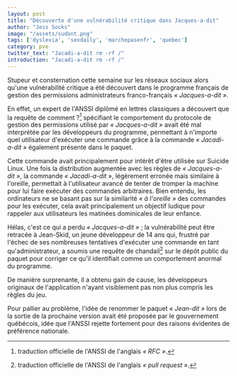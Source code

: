 ```yaml
---
layout: post
title: "Découverte d'une vulnérabilité critique dans Jacques-a-dit"
author: "Jess Socks"
image: "/assets/sudont.png"
tags: ['dyslexia', 'sexdaily', 'marchepasenfr', 'quebec']
category: pve
twitter_text: "Jacadi-a-dit rm -rf /" 
introduction: "Jacadi-a-dit rm -rf /"
---
```


Stupeur et consternation cette semaine sur les réseaux sociaux alors qu'une
vulnérabilité critique a été découvert dans le programme français de gestion
des permissions administrateurs franco-français *« Jacques-a-dit »*.

En effet, un expert de l'ANSSI diplômé en lettres classiques a découvert que
la requête de comment ?[^1] spécifiant le comportement du protocole de gestion
des permissions utilisé par *« Jacques-a-dit »* avait été mal interprétée par
les développeurs du programme, permettant à n'importe quel utilisateur
d'exécuter une commande grâce à la commande *« Jacadi-a-dit »* également
présente dans le paquet.

Cette commande avait principalement pour intérêt d'être utilisée sur Suicide
Linux. Une fois la distribution augmentée avec les règles de *« Jacques-a-dit
»*, la commande *« Jacadi-a-dit »*, légèrement erronée mais similaire à
l'oreille, permettait à l'utilisateur avancé de tenter de tromper la machine
pour lui faire exécuter des commandes arbitraires. Bien entendu, les ordinateurs
ne se basant pas sur la similarité *« à l'oreille »* des commandes pour les
exécuter, cela avait principalement un objectif ludique pour rappeler aux
utilisateurs les matinées dominicales de leur enfance.

Hélas, c'est ce qui a perdu *« Jacques-a-dit »* ; la vulnérabilité peut être
retracée à Jean-Skid, un jeune développeur de 14 ans qui, frustré par l'échec
de ses nombreuses tentatives d'exécuter une commande en tant qu'administrateur,
a soumis une requête de chandail[^2] sur le dépôt public du paquet pour corriger
ce qu'il identifiait comme un comportement anormal du programme.

De manière surprenante, il a obtenu gain de cause, les développeurs originaux de
l'application n'ayant visiblement pas non plus compris les règles du jeu.

Pour pallier au problème, l'idée de renommer le paquet *« Jean-dit »* lors de
la sortie de la prochaine version avait été proposée par le gouvernement
québécois, idée que l'ANSSI rejette fortement pour des raisons évidentes de
préférence nationale.

[^1]: traduction officielle de l'ANSSI de l'anglais *« RFC »*.
[^2]: traduction officielle de l'ANSSI de l'anglais *« pull request »*.
